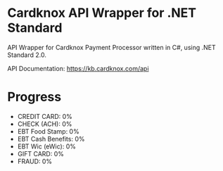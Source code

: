 # Cardknox API Wrapper for .NET Standard
API Wrapper for Cardknox Payment Processor written in C#, using .NET Standard 2.0.

API Documentation: https://kb.cardknox.com/api

# Progress
* CREDIT CARD: 0%
* CHECK (ACH): 0%
* EBT Food Stamp: 0%
* EBT Cash Benefits: 0%
* EBT Wic (eWic): 0%
* GIFT CARD: 0%
* FRAUD: 0%
